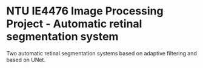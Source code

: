 # NTU IE4476 Image Processing Project - Automatic retinal segmentation system

Two automatic retinal segmentation systems based on adaptive filtering and based on UNet.
